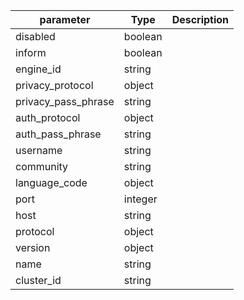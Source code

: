 | parameter | Type | Description |
| ----------- | ----------- |----------- |
| disabled  |  boolean  |    |
| inform  |  boolean  |    |
| engine_id  |  string  |    |
| privacy_protocol  |  object  |    |
| privacy_pass_phrase  |  string  |    |
| auth_protocol  |  object  |    |
| auth_pass_phrase  |  string  |    |
| username  |  string  |    |
| community  |  string  |    |
| language_code  |  object  |    |
| port  |  integer  |    |
| host  |  string  |    |
| protocol  |  object  |    |
| version  |  object  |    |
| name  |  string  |    |
| cluster_id  |  string  |    |